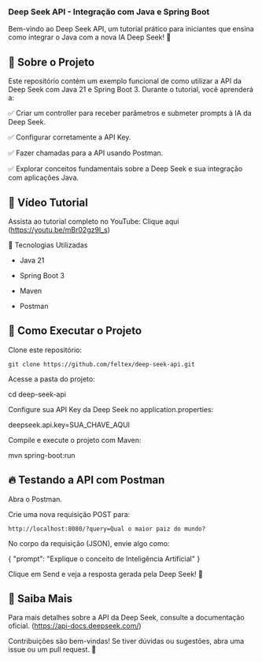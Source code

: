 ### Deep Seek API - Integração com Java e Spring Boot

Bem-vindo ao Deep Seek API, um tutorial prático para iniciantes que ensina como integrar o Java com a nova IA Deep Seek! 🚀

## 📌 Sobre o Projeto

Este repositório contém um exemplo funcional de como utilizar a API da Deep Seek com Java 21 e Spring Boot 3. Durante o tutorial, você aprenderá a:

✅ Criar um controller para receber parâmetros e submeter prompts à IA da Deep Seek.

✅ Configurar corretamente a API Key.

✅ Fazer chamadas para a API usando Postman.

✅ Explorar conceitos fundamentais sobre a Deep Seek e sua integração com aplicações Java.


## 🎥 Vídeo Tutorial

Assista ao tutorial completo no YouTube: Clique aqui (https://youtu.be/mBr02gz9l_s)

🚀 Tecnologias Utilizadas

- Java 21

- Spring Boot 3

- Maven

- Postman

## 📂 Como Executar o Projeto

Clone este repositório:

```shell
git clone https://github.com/feltex/deep-seek-api.git
```

Acesse a pasta do projeto:

cd deep-seek-api

Configure sua API Key da Deep Seek no application.properties:

deepseek.api.key=SUA_CHAVE_AQUI

Compile e execute o projeto com Maven:

mvn spring-boot:run

## 🔥 Testando a API com Postman

Abra o Postman.

Crie uma nova requisição POST para:

```
http://localhost:8080/?query=Qual o maior paiz do mundo?
```

No corpo da requisição (JSON), envie algo como:

{
"prompt": "Explique o conceito de Inteligência Artificial"
}

Clique em Send e veja a resposta gerada pela Deep Seek! 🎯

## 📖 Saiba Mais

Para mais detalhes sobre a API da Deep Seek, consulte a documentação oficial. (https://api-docs.deepseek.com/)

Contribuições são bem-vindas! Se tiver dúvidas ou sugestões, abra uma issue ou um pull request. 🤝

